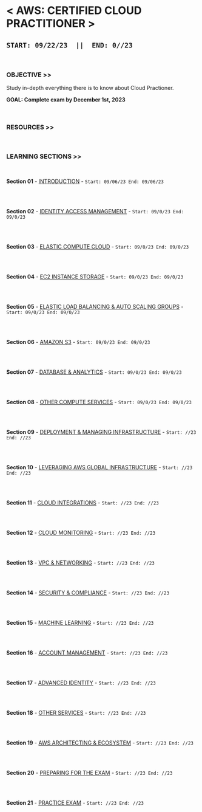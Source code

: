 # < **AWS: CERTIFIED CLOUD PRACTITIONER** >

## **`START: 09/22/23  ||  END: 0//23`**

<br>

### OBJECTIVE >>

Study in-depth everything there is to know about Cloud Practioner.

**GOAL: Complete exam by December 1st, 2023**

<br>

### RESOURCES >>

<br>

### LEARNING SECTIONS >>

<br>

**Section 01** - [INTRODUCTION]() - `Start: 09/06/23 End: 09/06/23`<br>

<br>
<br>

**Section 02** - [IDENTITY ACCESS MANAGEMENT]() - `Start: 09/0/23 End: 09/0/23`<br>

<br>
<br>

**Section 03** - [ELASTIC COMPUTE CLOUD]() - `Start: 09/0/23 End: 09/0/23`<br>

<br>
<br>

**Section 04** - [EC2 INSTANCE STORAGE]() - `Start: 09/0/23 End: 09/0/23`<br>

<br>
<br>

**Section 05** - [ELASTIC LOAD BALANCING & AUTO SCALING GROUPS]() - `Start: 09/0/23 End: 09/0/23`<br>

<br>
<br>

**Section 06** - [AMAZON S3]() - `Start: 09/0/23 End: 09/0/23`<br>

<br>
<br>

**Section 07** - [DATABASE & ANALYTICS]() - `Start: 09/0/23 End: 09/0/23`<br>

<br>
<br>

**Section 08** - [OTHER COMPUTE SERVICES]() - `Start: 09/0/23 End: 09/0/23`<br>

<br>
<br>

**Section 09** - [DEPLOYMENT & MANAGING INFRASTRUCTURE]() - `Start: //23 End: //23`<br>

<br>
<br>

**Section 10** - [LEVERAGING AWS GLOBAL INFRASTRUCTURE]() - `Start: //23 End: //23`<br>

<br>
<br>

**Section 11** - [CLOUD INTEGRATIONS]() - `Start: //23 End: //23`<br>

<br>
<br>

**Section 12** - [CLOUD MONITORING]() - `Start: //23 End: //23` <br>

<br>
<br>

**Section 13** - [VPC & NETWORKING]() - `Start: //23 End: //23`<br>

<br>
<br>

**Section 14** - [SECURITY & COMPLIANCE]() - `Start: //23 End: //23`<br>

<br>
<br>

**Section 15** - [MACHINE LEARNING]() - `Start: //23 End: //23`<br>

<br>
<br>

**Section 16** - [ACCOUNT MANAGEMENT]() - `Start: //23 End: //23`<br>

<br>
<br>

**Section 17** - [ADVANCED IDENTITY]() - `Start: //23 End: //23`<br>

<br>
<br>

**Section 18** - [OTHER SERVICES]() - `Start: //23 End: //23`<br>

<br>
<br>

**Section 19** - [AWS ARCHITECTING & ECOSYSTEM]() - `Start: //23 End: //23`<br>

<br>
<br>

**Section 20** - [PREPARING FOR THE EXAM]() - `Start: //23 End: //23`<br>

<br>
<br>

**Section 21** - [PRACTICE EXAM]() - `Start: //23 End: //23`<br>

<br>
<br>
